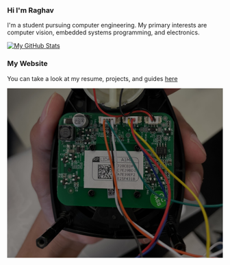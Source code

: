 ### Hi I'm Raghav

<!--
**MythicalCow/MythicalCow** is a ✨ _special_ ✨ repository because its `README.md` (this file) appears on your GitHub profile.

Here are some ideas to get you started:

- 🔭 I’m currently working on ...
- 🌱 I’m currently learning ...
- 👯 I’m looking to collaborate on ...
- 🤔 I’m looking for help with ...
- 💬 Ask me about ...
- 📫 How to reach me: ...
- 😄 Pronouns: ...
- ⚡ Fun fact: ...
-->

I'm a student pursuing computer engineering. My primary interests are computer vision, embedded systems programming, and electronics.

[![My GitHub Stats](https://github-readme-stats.vercel.app/api/?username=MythicalCow&count_private=true&theme=tokyonight&showicons=true)]()


### My Website

You can take a look at my resume, projects, and guides [here](https://mythicalcow.github.io/)

![image](lidar.jpg)
